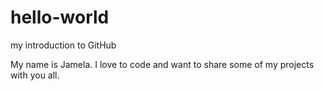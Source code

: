 # hello-world
my introduction to GitHub



My name is Jamela.
I love to code and want to share some of my projects with you all.
